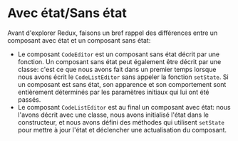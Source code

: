 # Avec état/Sans état

Avant d'explorer Redux, faisons un bref rappel des différences entre un composant avec état et un composant sans état:
- Le composant `CodeEditor` est un composant sans état décrit par une fonction. Un composant sans état peut également être décrit par une classe: c'est ce que nous avons fait dans un premier temps lorsque nous avons écrit le `CodeListEditor` sans appeler la fonction `setState`. Si un composant est sans état, son apparence et son comportement sont entièrement déterminés par les paramètres initiaux qui lui ont été passés.
- Le composant `CodeListEditor` est au final un composant avec état: nous l'avons décrit avec une classe, nous avons initialisé l'état dans le constructeur, et nous avons défini des méthodes qui utilisent `setState` pour mettre à jour l'état et déclencher une actualisation du composant.
